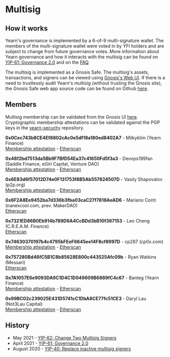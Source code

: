 # Multisig

## How it works

Yearn's governance is implemented by a 6-of-9 multi-signature wallet. The members of the multi-signature wallet were voted in by YFI holders and are subject to change from future governance votes. More information about Yearn governance and how it interacts with the multisig can be found on [YIP-61: Governance 2.0](https://gov.yearn.finance/t/yip-61-governance-2-0/10460) and on the [FAQ](../resources/faq#governance).

The multisig is implemented as a Gnosis Safe. The multisig's assets, transactions, and signers can be viewed using [Gnosis's Web UI](https://gnosis-safe.io/app/eth:0xFEB4acf3df3cDEA7399794D0869ef76A6EfAff52/balances). If there is a need to trustlessly audit Yearn's multisig (without trusting the Gnosis site), the Gnosis Safe web app source code can be found on Github [here](https://github.com/gnosis/safe-react). 

## Members

Multisig membership can be validated from the Gnosis UI [here](https://gnosis-safe.io/app/eth:0xFEB4acf3df3cDEA7399794D0869ef76A6EfAff52/settings/owners).  
Cryptographic membership attestations can be validated against the PGP keys in the [yearn-security](https://github.com/yearn/yearn-security/tree/master/keys) repository.


**0x0Cec743b8CE4Ef8802cAc0e5df18a180ed8402A7** - Milkyklim (Yearn Finance)  
[Membership attestation](https://milkyklim.keybase.pub/yearn-social-proof.txt) - [Etherscan](https://etherscan.io/address/0x0Cec743b8CE4Ef8802cAc0e5df18a180ed8402A7)

**0x48f2bd7513da5Bb9F7BfD54Ea37c41650Fd5f3a3** - Devops199fan (Saddle Finance, eGirl Capital, Venture DAO)  
[Membership attestation](https://twitter.com/devops199fan/status/1285430347954622464) - [Etherscan](https://etherscan.io/address/0x48f2bd7513da5Bb9F7BfD54Ea37c41650Fd5f3a3)

**0x6E83d6f57012D74e0F131753f8B5Ab557824507D** - Vasily Shapovalov (p2p.org)  
[Membership attestation](https://twitter.com/_vshapovalov/status/1299799139635679232) - [Etherscan](https://etherscan.io/address/0x6E83d6f57012D74e0F131753f8B5Ab557824507D)

**0x6F2A8Ee9452ba7d336b3fba03caC27f7818AeAD6** - Mariano Conti (nanexcool.com, prev. MakerDAO)  
[Etherscan](https://etherscan.io/address/0x6F2A8Ee9452ba7d336b3fba03caC27f7818AeAD6)

**0x7321ED86B0Eb914b789D6A4CcBDd3bB10f367153** - Leo Cheng (C.R.E.A.M. Finance)  
[Etherscan](https://etherscan.io/address/0x7321ED86B0Eb914b789D6A4CcBDd3bB10f367153)

**0x74630370197b4c4795bFEeF6645ee14F8cf8997D** - cp287 (cp0x.com)  
[Membership attestation](https://twitter.com/kaplansky1/status/1285427247286046725) - [Etherscan](https://etherscan.io/address/0x74630370197b4c4795bFEeF6645ee14F8cf8997D)

**0x757280Bd46fC5B1C8b85628E800c443525Afc09b** - Ryan Watkins (Messari)  
[Etherscan](https://etherscan.io/address/0x757280Bd46fC5B1C8b85628E800c443525Afc09b)

**0x7A1057E6e9093DA9C1D4C1D049609B6889fC4c67** - Banteg (Yearn Finance)  
[Membership attestation](https://twitter.com/bantg/status/1285426492906909696) - [Etherscan](https://etherscan.io/address/0x7A1057E6e9093DA9C1D4C1D049609B6889fC4c67)

**0x99BC02c239025E431D5741cC1DbA8CE77fc51CE3** - Daryl Lau (Not3Lau Capital)  
[Membership attestation](https://twitter.com/Daryllautk/status/1285434908383444992) - [Etherscan](https://etherscan.io/address/0x99BC02c239025E431D5741cC1DbA8CE77fc51CE3)




## History

- May 2021 - [YIP-62: Change Two Multisig Signers](https://gov.yearn.finance/t/yip-62-change-two-multisig-signers/10758)
- April 2021 - [YIP-61: Governance 2.0](https://gov.yearn.finance/t/yip-61-governance-2-0/10460)
- August 2020 - [YIP-40: Replace inactive multisig signers](https://yips.yearn.finance/YIPS/yip-40)